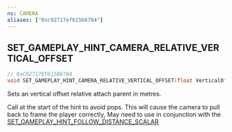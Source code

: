 ```yaml
---
ns: CAMERA
aliases: ["0xc92717ef615b6704"]
---
```

## SET_GAMEPLAY_HINT_CAMERA_RELATIVE_VERTICAL_OFFSET

```c
// 0xC92717EF615B6704
void SET_GAMEPLAY_HINT_CAMERA_RELATIVE_VERTICAL_OFFSET(float VerticalOffset);
```

Sets an vertical offset relative attach parent in metres.

Call at the start of the hint to avoid pops. This will cause the camera to pull back to frame the player correctly, May need to use in conjunction with the [SET_GAMEPLAY_HINT_FOLLOW_DISTANCE_SCALAR](#_0xF8BDBF3D573049A1)


